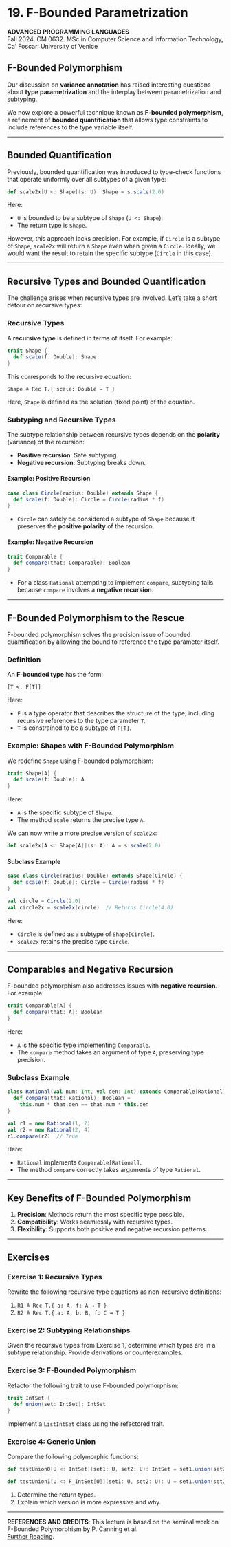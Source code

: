 # 19. F-Bounded Parametrization

**ADVANCED PROGRAMMING LANGUAGES**  
Fall 2024, CM 0632. MSc in Computer Science and Information Technology, Ca’ Foscari University of Venice

## F-Bounded Polymorphism

Our discussion on **variance annotation** has raised interesting questions about **type parametrization** and the interplay between parametrization and subtyping.

We now explore a powerful technique known as **F-bounded polymorphism**, a refinement of **bounded quantification** that allows type constraints to include references to the type variable itself.

---

## Bounded Quantification

Previously, bounded quantification was introduced to type-check functions that operate uniformly over all subtypes of a given type:

```scala
def scale2x[U <: Shape](s: U): Shape = s.scale(2.0)
```

Here:

- `U` is bounded to be a subtype of `Shape` (`U <: Shape`).
- The return type is `Shape`.

However, this approach lacks precision. For example, if `Circle` is a subtype of `Shape`, `scale2x` will return a `Shape` even when given a `Circle`. Ideally, we would want the result to retain the specific subtype (`Circle` in this case).

---

## Recursive Types and Bounded Quantification

The challenge arises when recursive types are involved. Let’s take a short detour on recursive types:

### Recursive Types

A **recursive type** is defined in terms of itself. For example:

```scala
trait Shape {
  def scale(f: Double): Shape
}
```

This corresponds to the recursive equation:

```text
Shape ≜ Rec T.{ scale: Double → T }
```

Here, `Shape` is defined as the solution (fixed point) of the equation.

### Subtyping and Recursive Types

The subtype relationship between recursive types depends on the **polarity** (variance) of the recursion:

- **Positive recursion**: Safe subtyping.
- **Negative recursion**: Subtyping breaks down.

#### Example: Positive Recursion

```scala
case class Circle(radius: Double) extends Shape {
  def scale(f: Double): Circle = Circle(radius * f)
}
```

- `Circle` can safely be considered a subtype of `Shape` because it preserves the **positive polarity** of the recursion.

#### Example: Negative Recursion

```scala
trait Comparable {
  def compare(that: Comparable): Boolean
}
```

- For a class `Rational` attempting to implement `compare`, subtyping fails because `compare` involves a **negative recursion**.

---

## F-Bounded Polymorphism to the Rescue

F-bounded polymorphism solves the precision issue of bounded quantification by allowing the bound to reference the type parameter itself.

### Definition

An **F-bounded type** has the form:

```text
[T <: F[T]]
```

Here:

- `F` is a type operator that describes the structure of the type, including recursive references to the type parameter `T`.
- `T` is constrained to be a subtype of `F[T]`.

### Example: Shapes with F-Bounded Polymorphism

We redefine `Shape` using F-bounded polymorphism:

```scala
trait Shape[A] {
  def scale(f: Double): A
}
```

Here:

- `A` is the specific subtype of `Shape`.
- The method `scale` returns the precise type `A`.

We can now write a more precise version of `scale2x`:

```scala
def scale2x[A <: Shape[A]](s: A): A = s.scale(2.0)
```

#### Subclass Example

```scala
case class Circle(radius: Double) extends Shape[Circle] {
  def scale(f: Double): Circle = Circle(radius * f)
}

val circle = Circle(2.0)
val circle2x = scale2x(circle)  // Returns Circle(4.0)
```

Here:

- `Circle` is defined as a subtype of `Shape[Circle]`.
- `scale2x` retains the precise type `Circle`.

---

## Comparables and Negative Recursion

F-bounded polymorphism also addresses issues with **negative recursion**. For example:

```scala
trait Comparable[A] {
  def compare(that: A): Boolean
}
```

Here:

- `A` is the specific type implementing `Comparable`.
- The `compare` method takes an argument of type `A`, preserving type precision.

### Subclass Example

```scala
class Rational(val num: Int, val den: Int) extends Comparable[Rational] {
  def compare(that: Rational): Boolean =
    this.num * that.den == that.num * this.den
}

val r1 = new Rational(1, 2)
val r2 = new Rational(2, 4)
r1.compare(r2)  // True
```

Here:

- `Rational` implements `Comparable[Rational]`.
- The method `compare` correctly takes arguments of type `Rational`.

---

## Key Benefits of F-Bounded Polymorphism

1. **Precision**: Methods return the most specific type possible.
2. **Compatibility**: Works seamlessly with recursive types.
3. **Flexibility**: Supports both positive and negative recursion patterns.

---

## Exercises

### Exercise 1: Recursive Types

Rewrite the following recursive type equations as non-recursive definitions:

1. `R1 ≜ Rec T.{ a: A, f: A → T }`
2. `R2 ≜ Rec T.{ a: A, b: B, f: C → T }`

### Exercise 2: Subtyping Relationships

Given the recursive types from Exercise 1, determine which types are in a subtype relationship. Provide derivations or counterexamples.

### Exercise 3: F-Bounded Polymorphism

Refactor the following trait to use F-bounded polymorphism:

```scala
trait IntSet {
  def union(set: IntSet): IntSet
}
```

Implement a `ListIntSet` class using the refactored trait.

### Exercise 4: Generic Union

Compare the following polymorphic functions:

```scala
def testUnion0[U <: IntSet](set1: U, set2: U): IntSet = set1.union(set2)

def testUnion1[U <: F_IntSet[U]](set1: U, set2: U): U = set1.union(set2)
```

1. Determine the return types.
2. Explain which version is more expressive and why.

---

**REFERENCES AND CREDITS**: This lecture is based on the seminal work on F-Bounded Polymorphism by P. Canning et al.  
[Further Reading](https://www.cs.utexas.edu/~wcook/papers/FBound89/CookFBound89.pdf).